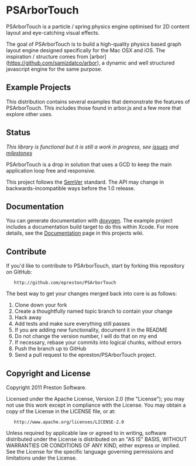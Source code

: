 PSArborTouch
================

PSArborTouch is a particle / spring physics engine optimised for 2D content layout and eye-catching visual effects.

The goal of PSArborTouch is to build a high-quality physics based graph layout engine designed specifically for the Mac OSX and iOS.  The inspiration / structure comes from [arbor] (https://github.com/samizdatco/arbor), a dynamic and well structured javascript engine for the same purpose.


## Example Projects

This distribution contains several examples that demonstrate the features of PSArborTouch.  This includes those found in arbor.js and a few more that explore other uses.


## Status

_This library is functional but it is still a work in progress, see [issues](https://github.com/epreston/PSArborTouch/issues) and [milestones](https://github.com/epreston/PSArborTouch/issues/milestones)_

PSArborTouch is a drop in solution that uses a GCD to keep the main application loop free and responsive.

This project follows the [SemVer](http://semver.org/) standard. The API may change in backwards-incompatible ways before the 1.0 release.


## Documentation

You can generate documentation with [doxygen](http://www.doxygen.org). The example project includes a documentation build target to do this within Xcode.    For more details, see the [Documentation](https://github.com/epreston/PSArborTouch/wiki/Documentation) page in this projects wiki.


## Contribute

If you'd like to contribute to PSArborTouch, start by forking this repository on GitHub:

       http://github.com/epreston/PSArborTouch

The best way to get your changes merged back into core is as follows:

1. Clone down your fork
1. Create a thoughtfully named topic branch to contain your change
1. Hack away
1. Add tests and make sure everything still passes
1. If you are adding new functionality, document it in the README
1. Do not change the version number, I will do that on my end
1. If necessary, rebase your commits into logical chunks, without errors
1. Push the branch up to GitHub
1. Send a pull request to the epreston/PSArborTouch project.


## Copyright and License

Copyright 2011 Preston Software.

   Licensed under the Apache License, Version 2.0 (the "License");
   you may not use this work except in compliance with the License.
   You may obtain a copy of the License in the LICENSE file, or at:

       http://www.apache.org/licenses/LICENSE-2.0

   Unless required by applicable law or agreed to in writing, software
   distributed under the License is distributed on an "AS IS" BASIS,
   WITHOUT WARRANTIES OR CONDITIONS OF ANY KIND, either express or implied.
   See the License for the specific language governing permissions and
   limitations under the License.


